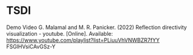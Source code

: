 # TSDI
Demo Video
G. Malamal and M. R. Panicker. (2022) Reflection directivity
visualization - youtube. [Online]. Available: https://www.youtube.com/playlist?list=PLiuuVhVNWBZR7fYY FSGlHVsiCAvGSz-Y
